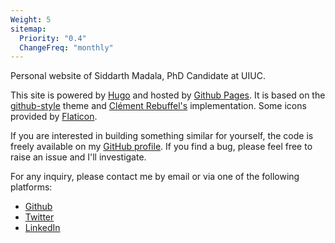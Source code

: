 ```yaml
---
Weight: 5
sitemap:
  Priority: "0.4"
  ChangeFreq: "monthly"
---
```


Personal website of Siddarth Madala, PhD Candidate at UIUC.

This site is powered by [Hugo](https://gohugo.io/) and hosted by [Github Pages](https://docs.github.com/en/pages). It is based on the [github-style](https://github.com/MeiK2333/github-style) theme and [Clément Rebuffel's](https://clement-rebuffel.com/) implementation. Some icons provided by [Flaticon](https://www.flaticon.com/).

If you are interested in building something similar for yourself, the code is freely available on my [GitHub profile](https://github.com/sidmadala). If you find a bug, please feel free to raise an issue and I'll investigate.

For any inquiry, please contact me by email or via one of the following platforms:

<div class="social-media">
<ul>

<li>
    <a style="color: inherit;"  href="https://github.com/sidmadala">
    <i class="fab fa-github"></i>
    <span> Github </span>
    </a>
</li>

<li>
    <a style="color: inherit;"  href="https://twitter.com/sidmadala">
    <i class="fab fa-twitter"></i>
    <span> Twitter </span>
    </a>
</li>

<li>
    <a style="color: inherit;"  href="https://linkedin.com/in/sidmadala">
    <i class="fab fa-linkedin-in"></i>
    <span> LinkedIn </span>
    </a>
</li>

<!-- <li>
    <a style="color: inherit;"  href="https://scholar.google.com/">
    <i class="fas fa-graduation-cap"></i>
    <span> Google Scholar </span>
    </a>
</li> -->

</ul>
</div>
